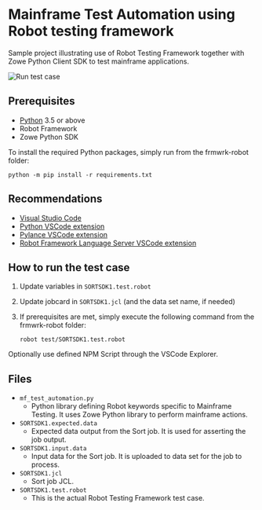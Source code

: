 # Mainframe Test Automation using Robot testing framework

Sample project illustrating use of Robot Testing Framework together with Zowe Python Client SDK to test mainframe applications.

![Run test case](../media/frmwrk-robot.gif)

## Prerequisites
* [Python](https://www.python.org/) 3.5 or above
* Robot Framework
* Zowe Python SDK

To install the required Python packages, simply run from the frmwrk-robot folder:

    python -m pip install -r requirements.txt

## Recommendations
* [Visual Studio Code](https://code.visualstudio.com/)
* [Python VSCode extension](https://marketplace.visualstudio.com/items?itemName=ms-python.python)
* [Pylance VSCode extension](https://marketplace.visualstudio.com/items?itemName=ms-python.vscode-pylance)
* [Robot Framework Language Server VSCode extension](https://marketplace.visualstudio.com/items?itemName=robocorp.robotframework-lsp)

## How to run the test case
1.  Update variables in `SORTSDK1.test.robot`
2.  Update jobcard in `SORTSDK1.jcl` (and the data set name, if needed)
3.  If prerequisites are met, simply execute the following command from the frmwrk-robot folder:

        robot test/SORTSDK1.test.robot

Optionally use defined NPM Script through the VSCode Explorer.

## Files
* `mf_test_automation.py`
    * Python library defining Robot keywords specific to Mainframe Testing. It uses Zowe Python library to perform mainframe actions.
* `SORTSDK1.expected.data`
    * Expected data output from the Sort job. It is used for asserting the job output.
* `SORTSDK1.input.data`
    * Input data for the Sort job. It is uploaded to data set for the job to process.
* `SORTSDK1.jcl`
    * Sort job JCL.
* `SORTSDK1.test.robot`
    * This is the actual Robot Testing Framework test case.
